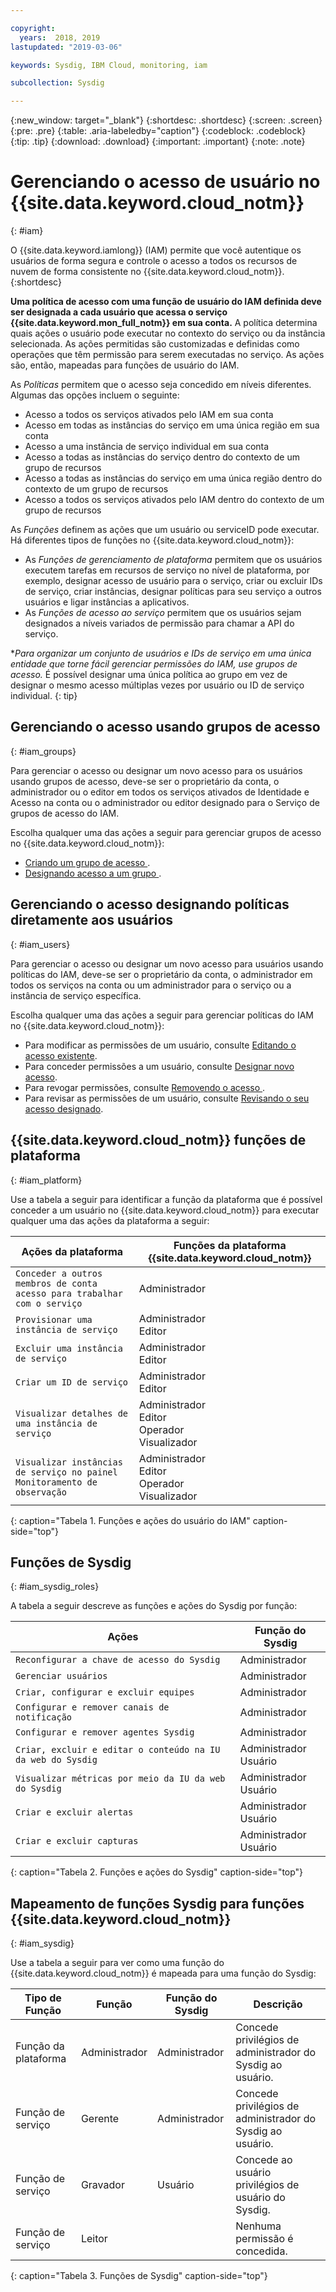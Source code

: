 ```yaml
---

copyright:
  years:  2018, 2019
lastupdated: "2019-03-06"

keywords: Sysdig, IBM Cloud, monitoring, iam

subcollection: Sysdig

---
```


{:new_window: target="_blank"}
{:shortdesc: .shortdesc}
{:screen: .screen}
{:pre: .pre}
{:table: .aria-labeledby="caption"}
{:codeblock: .codeblock}
{:tip: .tip}
{:download: .download}
{:important: .important}
{:note: .note}

 
# Gerenciando o acesso de usuário no  {{site.data.keyword.cloud_notm}}
{: #iam}

O {{site.data.keyword.iamlong}} (IAM) permite que você autentique os usuários de forma segura e controle o acesso a todos os recursos de nuvem de forma consistente no {{site.data.keyword.cloud_notm}}. 
{:shortdesc}

**Uma política de acesso com uma função de usuário do IAM definida deve ser designada a cada usuário que acessa o serviço {{site.data.keyword.mon_full_notm}} em sua conta.** A política determina quais ações o usuário pode executar no contexto do serviço ou da instância selecionada. As ações permitidas são customizadas e definidas como operações que têm permissão para serem executadas no serviço. As ações são, então, mapeadas para funções de usuário do IAM.

As *Políticas* permitem que o acesso seja concedido em níveis diferentes. Algumas das opções incluem o seguinte: 

* Acesso a todos os serviços ativados pelo IAM em sua conta
* Acesso em todas as instâncias do serviço em uma única região em sua conta
* Acesso a uma instância de serviço individual em sua conta
* Acesso a todas as instâncias do serviço dentro do contexto de um grupo de recursos
* Acesso a todas as instâncias do serviço em uma única região dentro do contexto de um grupo de recursos
* Acesso a todos os serviços ativados pelo IAM dentro do contexto de um grupo de recursos

As *Funções* definem as ações que um usuário ou serviceID pode executar. Há diferentes tipos de funções no {{site.data.keyword.cloud_notm}}:
* As *Funções de gerenciamento de plataforma* permitem que os usuários executem tarefas em recursos de serviço no nível de plataforma, por exemplo, designar acesso de usuário para o serviço, criar ou excluir IDs de serviço, criar instâncias, designar políticas para seu serviço a outros usuários e ligar instâncias a aplicativos.
* As *Funções de acesso ao serviço* permitem que os usuários sejam designados a níveis variados de permissão para chamar a API do serviço.

**Para organizar um conjunto de usuários e IDs de serviço em uma única entidade que torne fácil gerenciar permissões do IAM, use **grupos de acesso*.** É possível designar uma única política ao grupo em vez de designar o mesmo acesso múltiplas vezes por usuário ou ID de serviço individual.
{: tip}


## Gerenciando o acesso usando grupos de acesso
{: #iam_groups}

Para gerenciar o acesso ou designar um novo acesso para os usuários usando grupos de acesso, deve-se ser o proprietário da conta, o administrador ou o editor em todos os serviços ativados de Identidade e Acesso na conta ou o administrador ou editor designado para o Serviço de grupos de acesso do IAM. 

Escolha qualquer uma das ações a seguir para gerenciar grupos de acesso no {{site.data.keyword.cloud_notm}}:

* [ Criando um grupo de acesso ](/docs/iam?topic=iam-groups#create_ag).
* [ Designando acesso a um grupo ](/docs/iam?topic=iam-groups#access_ag).


## Gerenciando o acesso designando políticas diretamente aos usuários
{: #iam_users}

Para gerenciar o acesso ou designar um novo acesso para usuários usando políticas do IAM, deve-se ser o proprietário da conta, o administrador em todos os serviços na conta ou um administrador para o serviço ou a instância de serviço específica. 

Escolha qualquer uma das ações a seguir para gerenciar políticas do IAM no {{site.data.keyword.cloud_notm}}:

* Para modificar as permissões de um usuário, consulte [Editando o acesso existente](/docs/iam?topic=iam-iammanidaccser#edit_existing).
* Para conceder permissões a um usuário, consulte [Designar novo acesso](/docs/iam?topic=iam-iammanidaccser#assign_new_access).
* Para revogar permissões, consulte  [ Removendo o acesso ](/docs/iam?topic=iam-iammanidaccser#removing_access).
* Para revisar as permissões de um usuário, consulte [Revisando o seu acesso designado](/docs/iam?topic=iam-iammanidaccser#review_your_access).


## {{site.data.keyword.cloud_notm}}  funções de plataforma
{: #iam_platform}

Use a tabela a seguir para identificar a função da plataforma que é possível conceder a um usuário no {{site.data.keyword.cloud_notm}} para executar qualquer uma das ações da plataforma a seguir:

| Ações da plataforma                                                        | Funções da plataforma {{site.data.keyword.cloud_notm}}    | 
|-------------------------------------------------------------------------|------------------------------------------------------|
| `Conceder a outros membros de conta acesso para trabalhar com o serviço`           | Administrador                                        | 
| `Provisionar uma instância de serviço`                                          | Administrador </br>Editor                            | 
| `Excluir uma instância de serviço`                                             | Administrador </br>Editor                            | 
| `Criar um ID de serviço`                                                   | Administrador </br>Editor                            |
| `Visualizar detalhes de uma instância de serviço`                                    | Administrador </br>Editor </br>Operador </br>Visualizador  | 
| `Visualizar instâncias de serviço no painel Monitoramento de observação`      | Administrador </br>Editor </br>Operador </br>Visualizador  | 
{: caption="Tabela 1. Funções e ações do usuário do IAM" caption-side="top"}



## Funções de Sysdig
{: #iam_sysdig_roles}

A tabela a seguir descreve as funções e ações do Sysdig por função:

| Ações                                                                    | Função do Sysdig                                          | 
|----------------------------------------------------------------------------|------------------------------------------------------|
| `Reconfigurar a chave de acesso do Sysdig `                                              | Administrador                                                |
| `Gerenciar usuários`                                                             | Administrador                                                |
| `Criar, configurar e excluir equipes`                                      | Administrador                                                |
| `Configurar e remover canais de notificação`                              | Administrador                                                | 
| `Configurar e remover agentes Sysdig`                                       | Administrador                                                |
| `Criar, excluir e editar o conteúdo na IU da web do Sysdig`                    | Administrador </br>Usuário                                      |  
| `Visualizar métricas por meio da IU da web do Sysdig`                                   | Administrador </br>Usuário                                      |  
| `Criar e excluir alertas`                                                 | Administrador </br>Usuário                                      | 
| `Criar e excluir capturas`                                               | Administrador </br>Usuário                                      |   
{: caption="Tabela 2. Funções e ações do Sysdig" caption-side="top"}


## Mapeamento de funções Sysdig para funções  {{site.data.keyword.cloud_notm}}
{: #iam_sysdig}

Use a tabela a seguir para ver como uma função do {{site.data.keyword.cloud_notm}} é mapeada para uma função do Sysdig:

| Tipo de Função        | Função               | Função do Sysdig                | Descrição                                 |
|---------------------|--------------------|----------------------------|---------------------------------------------|
| Função da plataforma       | Administrador      | Administrador                      | Concede privilégios de administrador do Sysdig ao usuário.   | 
| Função de serviço        | Gerente            | Administrador                      | Concede privilégios de administrador do Sysdig ao usuário.   | 
| Função de serviço        | Gravador             | Usuário                       | Concede ao usuário privilégios de usuário do Sysdig.    |
| Função de serviço        | Leitor             |                            | Nenhuma permissão é concedida.                 |
{: caption="Tabela 3. Funções de Sysdig" caption-side="top"}


